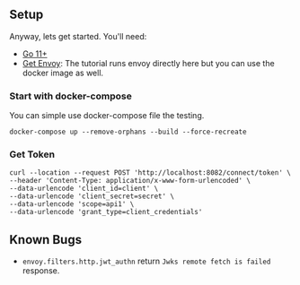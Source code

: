 ## Setup

Anyway, lets get started.  You'll need:

- [Go 11+](https://golang.org/dl/)
- [Get Envoy](https://www.getenvoy.io/):   The tutorial runs envoy directly here but you can use the docker image as well. 


### Start with docker-compose

You can simple use docker-compose file the testing.

```
docker-compose up --remove-orphans --build --force-recreate
```

### Get Token

```
curl --location --request POST 'http://localhost:8082/connect/token' \
--header 'Content-Type: application/x-www-form-urlencoded' \
--data-urlencode 'client_id=client' \
--data-urlencode 'client_secret=secret' \
--data-urlencode 'scope=api1' \
--data-urlencode 'grant_type=client_credentials'
```


## Known Bugs

- `envoy.filters.http.jwt_authn` return `Jwks remote fetch is failed` response. 